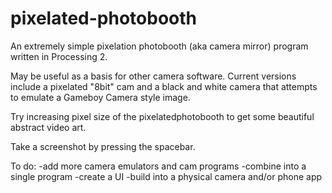 pixelated-photobooth
====================

An extremely simple pixelation photobooth (aka camera mirror) program written in Processing 2.

May be useful as a basis for other camera software.
Current versions include a pixelated "8bit" cam and a black and white camera that
attempts to emulate a Gameboy Camera style image.

Try increasing pixel size of the pixelatedphotobooth to get some beautiful abstract video art.

Take a screenshot by pressing the spacebar.

To do: 
-add more camera emulators and cam programs
-combine into a single program
-create a UI
-build into a physical camera and/or phone app 
